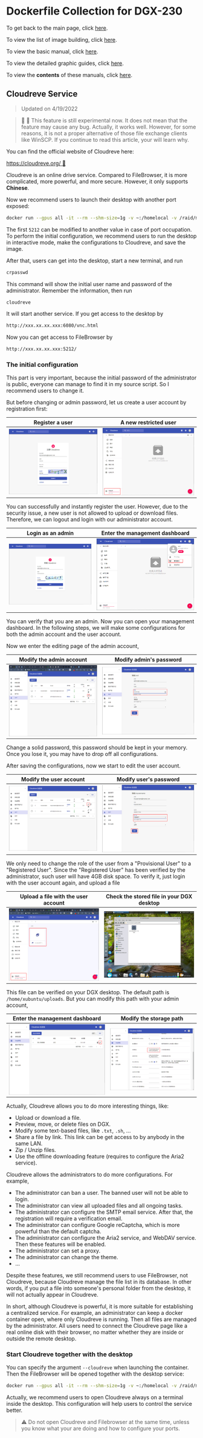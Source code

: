 # Dockerfile Collection for DGX-230

To get back to the main page, click [here](../index).

To view the list of image building, click [here](../dockerlist).

To view the basic manual, click [here](../manual).

To view the detailed graphic guides, click [here](../manual-session).

To view the **contents** of these manuals, click [here](../manual-xubuntu).

## Cloudreve Service

> Updated on 4/19/2022

> :telescope: :construction: This feature is still experimental now. It does not mean that the feature may cause any bug. Actually, it works well. However, for some reasons, it is not a proper alternative of those file exchange clients like WinSCP. If you continue to read this article, your will learn why.

You can find the official website of Cloudreve here:

[https://cloudreve.org/ :link:](https://cloudreve.org/)

Cloudreve is an online drive service. Compared to FileBrowser, it is more complicated, more powerful, and more secure. However, it only supports **Chinese**.

Now we recommend users to launch their desktop with another port exposed:

```bash
docker run --gpus all -it --rm --shm-size=1g -v ~:/homelocal -v /raid/myname:/data -p 6080:6080 -p 5212:5212 xubuntu:1.7
```

The first `5212` can be modified to another value in case of port occupation. To perform the initial configuration, we recommend users to run the desktop in interactive mode, make the configurations to Cloudreve, and save the image.

After that, users can get into the desktop, start a new terminal, and run

```bash
crpasswd
```

This command will show the initial user name and password of the administrator. Remember the information, then run

```bash
cloudreve
```

It will start another service. If you get access to the desktop by

```markdown
http://xxx.xx.xx.xxx:6080/vnc.html
```

Now you can get access to FileBrowser by

```markdown
http://xxx.xx.xx.xxx:5212/
```

### The initial configuration

This part is very important, because the initial password of the administrator is public, everyone can manage to find it in my source script. So I recommend users to change it.

But before changing or admin password, let us create a user account by registration first:

|  Register a user  |  A new restricted user  |
| :---------------: | :---------------------: |
| ![](./display/cloudreve-2.png) | ![](./display/cloudreve-3.png) |

You can successfully and instantly register the user. However, due to the security issue, a new user is not allowed to upload or download files. Therefore, we can logout and login with our administrator account.

|  Login as an admin   |  Enter the management dashboard  |
| :------------------: | :------------------------------: |
| ![](./display/cloudreve-1.png) | ![](./display/cloudreve-4.png) |

You can verify that you are an admin. Now you can open your management dashboard. In the following steps, we will make some configurations for both the admin account and the user account.

Now we enter the editing page of the admin account,

|  Modify the admin account   |  Modify admin's password  |
| :------------------: | :------------------------------: |
| ![](./display/cloudreve-7.png) | ![](./display/cloudreve-8.png) |

Change a solid password, this password should be kept in your memory. Once you lose it, you may have to drop off all configurations.

After saving the configurations, now we start to edit the user account.

|  Modify the user account   |  Modify user's password  |
| :------------------: | :------------------------------: |
| ![](./display/cloudreve-5.png) | ![](./display/cloudreve-6.png) |

We only need to change the role of the user from a "Provisional User" to a "Registered User". Since the "Registered User" has been verified by the administrator, such user will have 4GB disk space. To verify it, just login with the user account again, and upload a file

|  Upload a file with the user account  |  Check the stored file in your DGX desktop  |
| :------------------: | :------------------------------: |
| ![](./display/cloudreve-9.png) | ![](./display/cloudreve-10.png) |

This file can be verified on your DGX desktop. The default path is `/home/xubuntu/uploads`. But you can modify this path with your admin account,

|  Enter the management dashboard  |  Modify the storage path  |
| :------------------: | :------------------------------: |
| ![](./display/cloudreve-11.png) | ![](./display/cloudreve-12.png) |

Actually, Cloudreve allows you to do more interesting things, like:

* Upload or download a file.
* Preview, move, or delete files on DGX.
* Modify some text-based files, like `.txt`, `.sh`, ...
* Share a file by link. This link can be get access to by anybody in the same LAN.
* Zip / Unzip files.
* Use the offline downloading feature (requires to configure the Aria2 service).

Cloudreve allows the administrators to do more configurations. For example,

* The administrator can ban a user. The banned user will not be able to login.
* The administrator can view all uploaded files and all ongoing tasks.
* The administrator can configure the SMTP email service. After that, the registration will require a verification email.
* The administrator can configure Google reCaptcha, which is more powerful than the default captcha.
* The administrator can configure the Aria2 service, and WebDAV service. Then these features will be enabled.
* The administrator can set a proxy.
* The administrator can change the theme.
* ...

Despite these features, we still recommend users to use FileBrowser, not Cloudreve, because Cloudreve manage the file list in its database. In other words, if you put a file into someone's personal folder from the desktop, it will not actually appear in Cloudreve.

In short, although Cloudreve is powerful, it is more suitable for establishing a centralized service. For example, an administrator can keep a docker container open, where only Cloudreve is running. Then all files are managed by the administrator. All users need to connect the Cloudreve page like a real online disk with their browser, no matter whether they are inside or outside the remote desktop.

### Start Cloudreve together with the desktop

You can specify the argument `--cloudreve` when launching the container. Then the FileBrowser will be opened together with the desktop service:

```bash
docker run --gpus all -it --rm --shm-size=1g -v ~:/homelocal -v /raid/myname:/data -p 6080:6080 -p 5212:5212 xubuntu:1.7 --cloudreve
```

Actually, we recommend users to open Cloudreve always on a terminal inside the desktop. This configuration will help users to control the service better.

> :warning: Do not open Cloudreve and Filebrowser at the same time, unless you know what your are doing and how to configure your ports.
